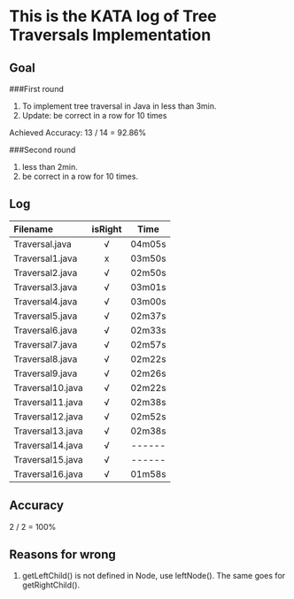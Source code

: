 # This is the KATA log of Tree Traversals Implementation  
  
## Goal  
  
###First round  
  
1. To implement tree traversal in Java in less than 3min.
2. Update: be correct in a row for 10 times
  
Achieved
Accuracy: 13 / 14 = 92.86%
  
###Second round

1. less than 2min.
2. be correct in a row for 10 times.
  
## Log
  
| Filename           | isRight    | Time |
|:------------------ |:----------:|:----:|
| Traversal.java     |√           |04m05s|
| Traversal1.java    |x           |03m50s|
| Traversal2.java    |√           |02m50s|
| Traversal3.java    |√           |03m01s|
| Traversal4.java    |√           |03m00s|
| Traversal5.java    |√           |02m37s|
| Traversal6.java    |√           |02m33s|
| Traversal7.java    |√           |02m57s|
| Traversal8.java    |√           |02m22s|
| Traversal9.java    |√           |02m26s|
| Traversal10.java   |√           |02m22s|
| Traversal11.java   |√           |02m38s|
| Traversal12.java   |√           |02m52s|
| Traversal13.java   |√           |02m38s|
| Traversal14.java   |√           |------|
| Traversal15.java   |√           |------|
| Traversal16.java   |√           |01m58s|
  
## Accuracy

2 / 2 = 100%

## Reasons for wrong  
  
1. getLeftChild() is not defined in Node, use leftNode(). The same goes for getRightChild().
